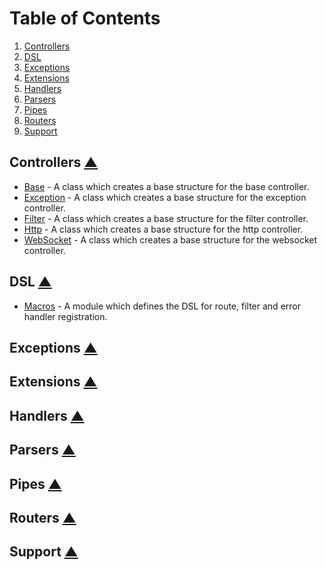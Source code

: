 # Table of Contents

1. [Controllers](#controllers-)
2. [DSL](#dsl-)
3. [Exceptions](#exceptions-)
4. [Extensions](#extensions-)
5. [Handlers](#handlers-)
6. [Parsers](#parsers-)
7. [Pipes](#pipes-)
8. [Routers](#routers-)
9. [Support](#support-)

## Controllers [▲](#table_of_contents)

- [Base](https://github.com/grip-framework/grip/blob/master/docs/controllers/base.md) - A class which creates a base structure for the base controller.
- [Exception](https://github.com/grip-framework/grip/blob/master/docs/controllers/exception.md)  - A class which creates a base structure for the exception controller.
- [Filter](https://github.com/grip-framework/grip/blob/master/docs/controllers/filter.md) - A class which creates a base structure for the filter controller.
- [Http](https://github.com/grip-framework/grip/blob/master/docs/controllers/http.md) - A class which creates a base structure for the http controller.
- [WebSocket](https://github.com/grip-framework/grip/blob/master/docs/controllers/websocket.md) - A class which creates a base structure for the websocket controller.

## DSL [▲](#table_of_contents)

- [Macros](https://github.com/grip-framework/grip/blob/master/docs/dsl/macros.md) - A module which defines the DSL for route, filter and error handler registration.

## Exceptions [▲](#table_of_contents)

## Extensions [▲](#table_of_contents)

## Handlers [▲](#table_of_contents)

## Parsers [▲](#table_of_contents)

## Pipes [▲](#table_of_contents)

## Routers [▲](#table_of_contents)

## Support [▲](#table_of_contents)